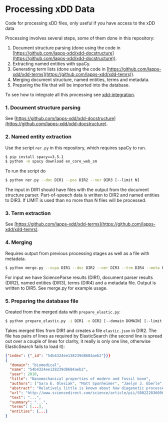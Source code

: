 # Processing xDD Data

Code for processing xDD files, only useful if you have access to the xDD data

Processing involves several steps, some of them done in this repository:

1. Document structure parsing (done using the code in [https://github.com/lapps-xdd/xdd-docstructure](https://github.com/lapps-xdd/xdd-docstructure)).
2. Extracting named entities with spaCy.
3. Generating term lists (done using the code in [https://github.com/lapps-xdd/xdd-terms](https://github.com/lapps-xdd/xdd-temrs)).
4. Merging document structure, named entities, terms and metadata.
5. Preparing the file that will be imported into the database.

To see how to integrate all this processing see [xdd-integration](https://github.com/lapps-xdd/xdd-integration).


### 1. Document structure parsing

See [https://github.com/lapps-xdd/xdd-docstructure](https://github.com/lapps-xdd/xdd-docstructure).


### 2. Named entity extraction

Use the script `ner.py` in this repository, which requires spaCy to run.

```bash
$ pip install spacy==3.5.1
$ python -m spacy download en_core_web_sm
```

To run the script do

```bash
$ python ner.py --doc DIR1 --pos DIR2 --ner DIR3 [--limit N]
```

The input in DIR1 should have files with the output from the document structure parser. Part-of-speech data is written to DIR2 and named entities to DIR3. If LIMIT is used than no more than N files will be processed.


### 3. Term extraction

See [https://github.com/lapps-xdd/xdd-terms](https://github.com/lapps-xdd/xdd-temrs).


### 4. Merging

Requires output from previous processing stages as well as a file with metadata.

```bash
$ python merge.py --scpa DIR1 --doc DIR2 --ner DIR3 --trm DIR4 --meta FILE --out DIR5 [--limit N]
```

For input we have ScienceParse results (DIR1), document parser results (DIR2), named entities (DIR3), terms (DIR4) and a metadata file. Output is written to DIR5. See merge.py for example usage.


### 5. Preparing the database file

Created from the merged data with `prepare_elastic.py`:

```bash
$ python prepare_elastic.py -i DIR1 -o DIR2 [--domain DOMAIN] [--limit N] 
```

Takes merged files from DIR1 and creates a file `elastic.json` in DIR2. The file has pairs of lines as required by ElasticSearch (the second line is spread out over a couple of lines for clarity, it really is only one line, otherwise ElasticSearch fails to load it):

```json
{"index": {"_id": "54b4324ee138239d8684aeb2"}}}
{
  "domain": "biomedical",
  "name": "54b4324ee138239d8684aeb2",
  "year": 2010,
  "title": "Nanomechanical properties of modern and fossil bone",
  "authors": ["Sara E. Olesiak", "Matt Sponheimer", "Jaelyn J. Eberle", "Michelle L. Oyen"],
  "abstract": "Relatively little is known about how diagenetic processes affect ...",
  "url": "http://www.sciencedirect.com/science/article/pii/S0022283609014053",
  "text": "...",
  "summary": "...",
  "terms": [...],
  "entities": {...}
}
```

<!--

### Notes on data sizes

As of early April 2023, the sizes of source data (text and scienceparse) were as follows:

|              | biomedical          | geoarchive            | molecular_physics   |
| -------------| --------------------| --------------------- | ------------------- |
| text         | 10000 files - 496Mb | 13789 files - 3,184Mb | 10000 files - 384Mb |
| scienceparse |  9994 files - 552Mb | 13743 files - 3,069Mb |  9997 files - 299Mb |
| merged       |  8017 files - 277Mb |  3488 files - 175Mb   |  7892 files - 242Mb |

The size after document processing was either in the same ballpark or up to 30% smaller because text that did not seem like language was removed. The processed\_pos directories were generated from the processed\_doc directories and were about twice as large for biomedical and molecular\_physics, but 60% of the size for the geoarchive topic. The latter happened because only the first 30K of data in each file was processed. And more text was truncated for geoarchive since the average file size in that topic was 162Kb, as opposed to 41Kb for biomedical and 34Kb for molecular\_physics. For merging we only kept files that had title, author and year fields.

You can see some of the exact sizes by running `python analyze.py`.

-->
